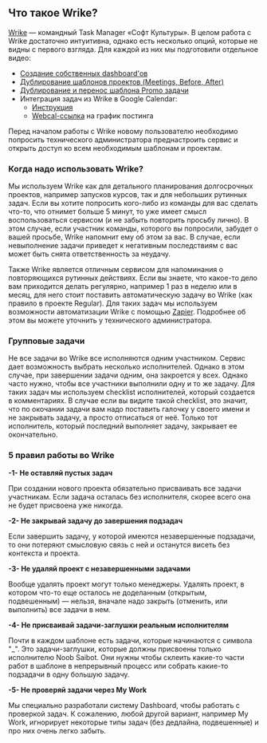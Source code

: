 ## Что такое Wrike?

[Wrike](https://www.wrike.com) — командный Task Manager «Софт Культуры». В целом работа с Wrike достаточно интуитивна, однако есть несколько опций, которые не видны с первого взгляда. Для каждой из них мы подготовили отдельное видео:

* [Создание собственных dashboard'ов](https://www.youtube.com/embed/UMe0lii02pI)
* [Дублирование шаблонов проектов (Meetings, Before, After)](https://vimeo.com/194652819)
* [Дублирование и перенос шаблона Promo задачи](https://vimeo.com/194652911)
* Интеграция задач из Wrike в Google Calendar:
    * [Инструкция](https://help.wrike.com/hc/en-us/articles/210324085-Calendar)
    * [Webcal-ссылка](webcal://www.wrike.com/ical/4fbad112271a4a57ac8c191dd3bbfe8b) на график постинга

Перед началом работы с Wrike новому пользователю необходимо попросить технического администратора преднастроить сервис и открыть доступ ко всем необходимым шаблонам и проектам.

### Когда надо использовать Wrike?

Мы используем Wrike как для детального планирования долгосрочных проектов, например запусков курсов, так и для небольших рутинных задач. Если вы хотите попросить кого-либо из команды для вас сделать что-то, что отнимет больше 5 минут, то уже имеет смысл воспользоваться сервисом (и не забыть повторить просьбу лично). В этом случае, если участник команды, которого вы попросили, забудет о вашей просьбе, Wrike напомнит ему об этом за вас. В случае, если невыполнение задачи приведет к негативным последствиям с вас может быть снята ответственность за неудачу.

Также Wrike является отличным сервисом для напоминания о повторяющихся рутинных действиях. Если вы знаете, что какое-то дело вам приходится делать регулярно, например 1 раз в неделю или в месяц, для него стоит поставить автоматическую задачу во Wrike (как правило в проекте Regular). Для таких задач мы используем возможности автоматизации Wrike с помощью [Zapier](https://zapier.com/). Подробнее об этом вы можете уточнить у технического администратора.

### Групповые задачи

Не все задачи во Wrike все исполняются одним участником. Сервис дает возможность выбрать несколько исполнителей. Однако в этом случае, при завершении задачи одним, она закроется у всех. Однако часто нужно, чтобы все участники выполнили одну и то же задачу. Для таких задач мы используем checklist исполнителей, который создается в комментариях. В случае если вы видите такой checklist, это значит, что по окочании задачи вам надо поставить галочку у своего имени и не закрывать задачу, а просто отписаться от неё. Только тот исполнитель, который последний выполняет задачу, закрывает ее окончательно.

### 5 правил работы во Wrike

**-1- Не оставляй пустых задач**

При создании нового проекта обязательно присваивать все задачи участникам. Если задача осталась без исполнителя, скорее всего она не будет присвоена уже никогда.

**-2- Не закрывай задачу до завершения подзадач**  

Если завершить задачу, у которой имеются незавершенные подзадачи, то они потеряют смысловую связь с ней и останутся висеть без контекста и проекта.

**-3- Не удаляй проект с незавершенными задачами**

Вообще удалять проект могут только менеджеры. Удалять проект, в котором что-то еще осталось не доделанным (открытым, подвешенным) — нельзя, вначале надо закрыть (отменить, или выполнить) все задачи в нем.

**-4- Не присваивай задачи-заглушки реальным исполнителям**

Почти в каждом шаблоне есть задачи, которые начинаются с символа "\_". Это задачи-заглушки, которые должны присвоены только исполнителю Noob Saibot. Они нужны чтобы склеить какие-то части работ в шаблоне в непрерывный процесс или собрать какие-то подзадачи в одну большую задачу.

**-5- Не проверяй задачи через My Work**

Мы специально разработали систему Dashboard, чтобы работать с проверкой задач. К сожалению, любой другой вариант, например My Work, игнорирует некоторые типы задач (без дедлайна, подвешенные) и про них очень легко забыть.
